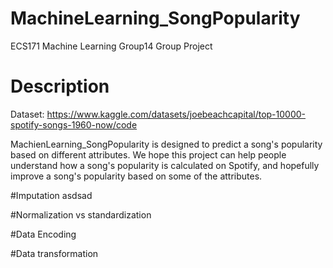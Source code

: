 # MachineLearning_SongPopularity
ECS171 Machine Learning Group14 Group Project

# Description
Dataset: https://www.kaggle.com/datasets/joebeachcapital/top-10000-spotify-songs-1960-now/code

MachienLearning_SongPopularity is designed to predict a song's popularity based on 
different attributes. We hope this project can help people understand how a song's popularity 
is calculated on Spotify, and hopefully improve a song's popularity based on some of the 
attributes.

#Imputation
asdsad

#Normalization vs standardization

#Data Encoding

#Data transformation
